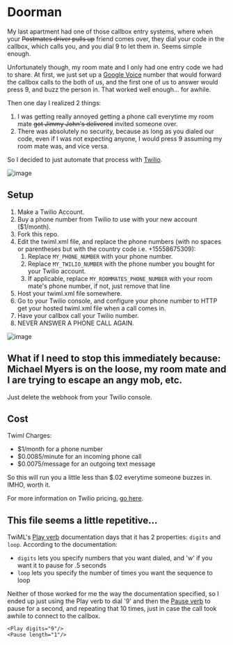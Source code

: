 # Doorman

My last apartment had one of those callbox entry systems, where when your ~~Postmates driver pulls up~~ friend comes over,
they dial your code in the callbox, which calls you, and you dial 9 to let them in. Seems simple enough.

Unfortunately though, my room mate and I only had one entry code we had to share. At first, we just set up a [Google Voice](https://voice.google.com/about) number that would forward the callbox calls to the both of us, and the first one of us to
answer would press 9, and buzz the person in. That worked well enough... for awhile.

Then one day I realized 2 things:
1. I was getting really annoyed getting a phone call everytime my room mate ~~got Jimmy John's delivered~~ invited someone over.
2. There was absolutely no security, because as long as you dialed our code, even if I was not expecting anyone, I would press
9 assuming my room mate was, and vice versa.

So I decided to just automate that process with [Twilio](https://www.twilio.com/).

![image](https://user-images.githubusercontent.com/3345162/48640095-3dc01000-e99b-11e8-9744-8f16974659ad.png)

## Setup

1. Make a Twilio Account.
2. Buy a phone number from Twilio to use with your new account ($1/month).
3. Fork this repo.
4. Edit the twiml.xml file, and replace the phone numbers (with no spaces or parentheses but with the country code i.e. +15558675309):
    1. Replace ```MY_PHONE_NUMBER``` with your phone number.
    2. Replace ```MY_TWILIO_NUMBER``` with the phone number you bought for your Twilio account.
    3. If applicable, replace ```MY_ROOMMATES_PHONE_NUMBER``` with your room mate's phone number, if not, just remove that line
5. Host your twiml.xml file somewhere.
6. Go to your Twilio console, and configure your phone number to HTTP get your hosted twiml.xml file when a call comes in.
7. Have your callbox call your Twilio number.
8. NEVER ANSWER A PHONE CALL AGAIN.

![image](https://user-images.githubusercontent.com/3345162/48639311-d6a15c00-e998-11e8-9f5d-b1a01057821a.png)

## What if I need to stop this immediately because: Michael Myers is on the loose, my room mate and I are trying to escape an angy mob, etc.

Just delete the webhook from your Twilio console.

## Cost

Twiml Charges:
- $1/month for a phone number
- $0.0085/minute for an incoming phone call
- $0.0075/message for an outgoing text message

So this will run you a little less than $.02 everytime someone buzzes in. IMHO, worth it.

For more information on Twilio pricing, [go here](https://www.twilio.com/pricing).

## This file seems a little repetitive...

TwiML's [Play verb](https://www.twilio.com/docs/voice/twiml/play) documentation days that it has 2 properties: ```digits``` and ```loop```. According to the documentation:
- ```digits``` lets you specify numbers that you want dialed, and 'w' if you want it to pause for .5 seconds
- ```loop``` lets you specify the number of times you want the sequence to loop

Neither of those worked for me the way the documentation specified, so I ended up just using the Play verb to dial '9' and then the [Pause verb](https://www.twilio.com/docs/voice/twiml/pause) to pause for a second, and repeating that 10 times, just in case the call took awhile to connect to the callbox.
```
<Play digits="9"/>
<Pause length="1"/>
```
